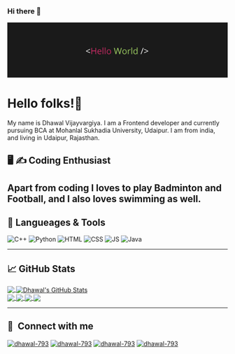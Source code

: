 ### Hi there 👋

<!--
**dhawal-793/dhawal-793** is a ✨ _special_ ✨ repository because its `README.md` (this file) appears on your GitHub profile.

Here are some ideas to get you started:

- 🔭 I’m currently working on ...
- 🌱 I’m currently learning ...
- 👯 I’m looking to collaborate on ...
- 🤔 I’m looking for help with ...
- 💬 Ask me about ...
- 📫 How to reach me: ...
- 😄 Pronouns: ...
- ⚡ Fun fact: ...
-->
![Header](https://github.com/AashimaAhuja/AashimaAhuja/blob/main/images/banner.png)

# Hello folks!👋

My name is Dhawal Vijayvargiya. I am a Frontend developer and currently pursuing BCA at Mohanlal Sukhadia University, Udaipur. I am from india, and living in Udaipur, Rajasthan.

## 🖥️ &#x270d; Coding Enthusiast

Apart from coding I loves to play Badminton and Football, and I also loves swimming as well.
----

## 🔧 Langueages & Tools
<p align='left'>
  <img src="https://upload.wikimedia.org/wikipedia/commons/9/91/AnantP%40cpp.png" alt="C++" width="40" height="40"/>
  <img src="https://upload.wikimedia.org/wikipedia/commons/c/c3/Python-logo-notext.svg" alt="Python" width="40" height="40"/>
  <img src="https://upload.wikimedia.org/wikipedia/commons/thumb/6/61/HTML5_logo_and_wordmark.svg/2048px-HTML5_logo_and_wordmark.svg.png" alt="HTML" width="40" height="45">
  <img src='https://upload.wikimedia.org/wikipedia/commons/thumb/d/d5/CSS3_logo_and_wordmark.svg/1200px-CSS3_logo_and_wordmark.svg.png' alt="CSS" width="40" height="45">
  <img src='https://upload.wikimedia.org/wikipedia/commons/6/6a/JavaScript-logo.png' height='35' width='auto' alt="JS">
  <img src="https://upload.wikimedia.org/wikipedia/commons/b/bc/Faenza-text-x-java.svg" alt="Java" width="auto" height="40"/>
</p>

----

## &#x1f4c8; GitHub Stats
<a href="https://github.com/dhawal-793/dhawal-793">
  <img align="center" src="https://github-readme-stats.vercel.app/api/top-langs/?username=dhawal-793&title_color=ffffff&text_color=c9cacc&icon_color=2bbc8a&bg_color=1d1f21&langs_count=5" />
</a>
<a href="https://github.com/dhawal-793/dhawal-793">
  <img align="center" src="https://github-readme-stats.vercel.app/api?username=dhawal-793&show_icons=true&line_height=27&count_private=true&title_color=ffffff&text_color=c9cacc&icon_color=2bbc8a&bg_color=1d1f21" alt="Dhawal's GitHub Stats" />
</a><br>
<a href="https://github.com/dhawal-793/Skill-India-ML-AI-Internship-Inventory-Management-System">
   <img align="center" src="https://github-readme-stats.vercel.app/api/pin/?username=dhawal-793&repo=Skill-India-ML-AI-Internship-Inventory-Management-System&title_color=ffffff&text_color=c9cacc&icon_color=2bbc8a&bg_color=1d1f21" />
</a>
<a href="https://github.com/dhawal-793/Simple-Interest-Calculator-Assignment-Coursera-IBM">
   <img align="center" src="https://github-readme-stats.vercel.app/api/pin/?username=dhawal-793&repo=Simple-Interest-Calculator-Assignment-Coursera-IBM&title_color=ffffff&text_color=c9cacc&icon_color=2bbc8a&bg_color=1d1f21" />
</a>
<a href="https://github.com/dhawal-793/The-Sparks-Foundation-Internship">
   <img align="center" src="https://github-readme-stats.vercel.app/api/pin/?username=dhawal-793&repo=The-Sparks-Foundation-Internship&title_color=ffffff&text_color=c9cacc&icon_color=2bbc8a&bg_color=1d1f21" />
</a>
<a href="https://github.com/dhawal-793/Command-line-application-for-Task-Management">
   <img align="center" src="https://github-readme-stats.vercel.app/api/pin/?username=dhawal-793&repo=Command-line-application-for-Task-Management&title_color=ffffff&text_color=c9cacc&icon_color=2bbc8a&bg_color=1d1f21" />
</a>

----

## 🔗 &nbsp;**Connect with me**
<p align="left">
<a href="https://www.linkedin.com/in/dhawal-vijayvargiya-188683214/" target="blank"><img align="center" src="https://upload.wikimedia.org/wikipedia/commons/c/ca/LinkedIn_logo_initials.png" alt="dhawal-793" height="38" width="38" /></a>
<a href="https://stackoverflow.com/users/17684111/dhawal-793" target="blank"><img align="center" src="https://upload.wikimedia.org/wikipedia/commons/e/ef/Stack_Overflow_icon.svg" alt="dhawal-793" height="45" width="45" /></a>
<a href="https://www.kaggle.com/dhawalvijayvargiya" target="blank"><img align="center" src="https://upload.wikimedia.org/wikipedia/commons/4/46/Cib-kaggle_%28CoreUI_Icons_v1.0.0%29.svg" alt="dhawal-793" height="40" width="45" /></a>
<a href="https://www.codechef.com/users/dhawal_793" target="blank"><img align="center" src="https://cdn.codechef.com/images/cc-logo-mobile-1.svg" alt="dhawal-793" height="45" width="45" /></a>
<!--<a href="https://instagram.com/793_dev" target="blank"><img align="center" src="https://raw.githubusercontent.com/rahuldkjain/github-profile-readme-generator/master/src/images/icons/Social/instagram.svg" alt="dhawal-793" height="30" width="40" /></a> -->

</p>
